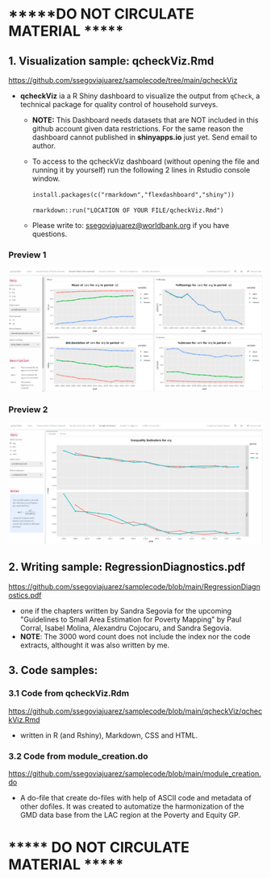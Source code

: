 # *****DO NOT CIRCULATE MATERIAL *****

## 1. Visualization sample: qcheckViz.Rmd
https://github.com/ssegoviajuarez/samplecode/tree/main/qcheckViz

- **qcheckViz** ia a R Shiny dashboard to visualize the output from `qCheck`, a technical package for quality control of household surveys.
   - **NOTE:** This Dashboard needs datasets that are NOT included in this github account given data restrictions. For the same reason the dashboard cannot published in **shinyapps.io** just yet. Send email to author.
   
   - To access to the qcheckViz dashboard (without opening the file and running it by yourself) run the following 2 lines in Rstudio console window.
        
	 `install.packages(c("rmarkdown","flexdashboard","shiny"))`
	
	 `rmarkdown::run("LOCATION OF YOUR FILE/qcheckViz.Rmd")`
   
   - Please write to: ssegoviajuarez@worldbank.org if you have questions.

### Preview 1
![Basic Analysis](https://github.com/ssegoviajuarez/samplecode/blob/main/images/basic.PNG?raw=true)

### Preview 2
![Indicators](https://github.com/ssegoviajuarez/samplecode/blob/main/images/indi.PNG)   




   

## 2. Writing sample: RegressionDiagnostics.pdf 
https://github.com/ssegoviajuarez/samplecode/blob/main/RegressionDiagnostics.pdf

  - one if the chapters written by Sandra Segovia for the upcoming "Guidelines to Small Area Estimation for Poverty Mapping" 
    by Paul Corral, Isabel Molina, Alexandru Cojocaru, and Sandra Segovia.
   - **NOTE**: The 3000 word count does not include the index nor the code extracts, althought it was also written by me.

## 3. Code samples:
   ### 3.1 Code from qcheckViz.Rdm
   https://github.com/ssegoviajuarez/samplecode/blob/main/qcheckViz/qcheckViz.Rmd
   - written in R (and Rshiny), Markdown, CSS and HTML.
   ### 3.2 Code from module_creation.do
   https://github.com/ssegoviajuarez/samplecode/blob/main/module_creation.do
   - A do-file that create do-files with help of ASCII code and metadata of other dofiles. 
     It was created  to automatize the harmonization of the GMD data base
     from the LAC region at the Poverty and Equity GP.

# ***** DO NOT CIRCULATE MATERIAL *****

